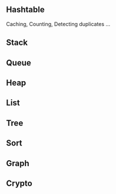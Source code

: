 ## Hashtable

Caching, Counting, Detecting duplicates ...

## Stack

## Queue

## Heap

## List

## Tree

## Sort

## Graph

## Crypto
